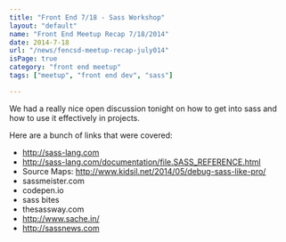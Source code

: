 ```yaml
---
title: "Front End 7/18 - Sass Workshop"
layout: "default"
name: "Front End Meetup Recap 7/18/2014"
date: 2014-7-18
url: "/news/fencsd-meetup-recap-july014"
isPage: true
category: "front end meetup"
tags: ["meetup", "front end dev", "sass"]

---
```


We had a really nice open discussion tonight on how to get into sass and how to use it effectively in projects.

Here are a bunch of links that were covered:

- http://sass-lang.com 
- http://sass-lang.com/documentation/file.SASS_REFERENCE.html 
- Source Maps: http://www.kidsil.net/2014/05/debug-sass-like-pro/
- sassmeister.com
- codepen.io
- sass bites
- thesassway.com
- http://www.sache.in/
- http://sassnews.com
